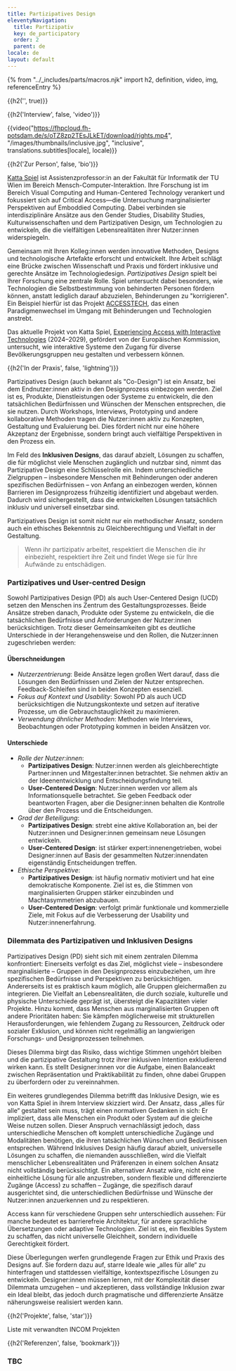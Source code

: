 ```yaml
---
title: Partizipatives Design
eleventyNavigation:
  title: Partizipativ
  key: de_participatory
  order: 2
  parent: de
locale: de
layout: default
---
```


{% from "../_includes/parts/macros.njk" import h2, definition, video, img, referenceEntry %}

{{h2('', true)}}

{{h2('Interview', false, 'video')}}

{{video("https://fhpcloud.fh-potsdam.de/s/oTZ8zp2TEsJLkET/download/rights.mp4", "/images/thumbnails/inclusive.jpg", "inclusive", translations.subtitles[locale], locale)}}

{{h2('Zur Person', false, 'bio')}}

[Katta Spiel](https://informatics.tuwien.ac.at/people/katta-spiel) ist Assistenzprofessor:in an der Fakultät für Informatik der TU Wien im Bereich Mensch-Computer-Interaktion. Ihre Forschung ist im Bereich Visual Computing and Human-Centered Technology verankert und fokussiert sich auf Critical Access—die Untersuchung marginalisierter Perspektiven auf Emboddied Computing. Dabei verbinden sie interdisziplinäre Ansätze aus den Gender Studies, Disability Studies, Kulturwissenschaften und dem Partizipativen Design, um Technologien zu entwickeln, die die vielfältigen Lebensrealitäten ihrer Nutzer:innen widerspiegeln.

Gemeinsam mit Ihren Kolleg:innen werden innovative Methoden, Designs und technologische Artefakte erforscht und entwickelt. Ihre Arbeit schlägt eine Brücke zwischen Wissenschaft und Praxis und fördert inklusive und gerechte Ansätze im Technologiedesign. *Partizipatives Design* spielt bei Ihrer Forschung eine zentrale Rolle. Spiel untersucht dabei besonders, wie Technologien die Selbstbestimmung von behinderten Personen fördern können, anstatt lediglich darauf abzuzielen, Behinderungen zu "korrigieren". Ein Beispiel hierfür ist das Projekt [ACCESSTECH](https://informatics.tuwien.ac.at/news/2470), das einen Paradigmenwechsel im Umgang mit Behinderungen und Technologien anstrebt.

Das aktuelle Projekt von Katta Spiel, [Experiencing Access with Interactive Technologies](https://tiss.tuwien.ac.at/fpl/project/index.xhtml?id=2246166) (2024–2029), gefördert von der Europäischen Kommission, untersucht, wie interaktive Systeme den Zugang für diverse Bevölkerungsgruppen neu gestalten und verbessern können.

{{h2('In der Praxis', false, 'lightning')}}

Partizipatives Design (auch bekannt als "Co-Design") ist ein Ansatz, bei dem Endnutzer:innen aktiv in den Designprozess einbezogen werden. Ziel ist es, Produkte, Dienstleistungen oder Systeme zu entwickeln, die den tatsächlichen Bedürfnissen und Wünschen der Menschen entsprechen, die sie nutzen. Durch Workshops, Interviews, Prototyping und andere kollaborative Methoden tragen die Nutzer:innen aktiv zu Konzepten, Gestaltung und Evaluierung bei. Dies fördert nicht nur eine höhere Akzeptanz der Ergebnisse, sondern bringt auch vielfältige Perspektiven in den Prozess ein.  

Im Feld des **Inklusiven Designs**, das darauf abzielt, Lösungen zu schaffen, die für möglichst viele Menschen zugänglich und nutzbar sind, nimmt das Partizipative Design eine Schlüsselrolle ein. Indem unterschiedliche Zielgruppen – insbesondere Menschen mit Behinderungen oder anderen spezifischen Bedürfnissen – von Anfang an einbezogen werden, können Barrieren im Designprozess frühzeitig identifiziert und abgebaut werden. Dadurch wird sichergestellt, dass die entwickelten Lösungen tatsächlich inklusiv und universell einsetzbar sind.  

Partizipatives Design ist somit nicht nur ein methodischer Ansatz, sondern auch ein ethisches Bekenntnis zu Gleichberechtigung und Vielfalt in der Gestaltung.

> Wenn ihr partizipativ arbeitet, respektiert die Menschen die ihr einbezieht, respektiert ihre Zeit und findet Wege sie für Ihre Aufwände zu entschädigen.

### Partizipatives und User-centred Design

Sowohl Partizipatives Design (PD) als auch User-Centered Design (UCD) setzen den Menschen ins Zentrum des Gestaltungsprozesses. Beide Ansätze streben danach, Produkte oder Systeme zu entwickeln, die die tatsächlichen Bedürfnisse und Anforderungen der Nutzer:innen berücksichtigen. Trotz dieser Gemeinsamkeiten gibt es deutliche Unterschiede in der Herangehensweise und den Rollen, die Nutzer:innen zugeschrieben werden:

#### Überschneidungen

- *Nutzerzentrierung*: Beide Ansätze legen großen Wert darauf, dass die Lösungen den Bedürfnissen und Zielen der Nutzer entsprechen. Feedback-Schleifen sind in beiden Konzepten essenziell.
- *Fokus auf Kontext und Usability*: Sowohl PD als auch UCD berücksichtigen die Nutzungskontexte und setzen auf iterative Prozesse, um die Gebrauchstauglichkeit zu maximieren.
- *Verwendung ähnlicher Methoden*: Methoden wie Interviews, Beobachtungen oder Prototyping kommen in beiden Ansätzen vor.

#### Unterschiede

- *Rolle der Nutzer:innen*:
  - **Partizipatives Design**: Nutzer:innen werden als gleichberechtigte Partner:innen und Mitgestalter:innen betrachtet. Sie nehmen aktiv an der Ideenentwicklung und Entscheidungsfindung teil.
  - **User-Centered Design**: Nutzer:innen werden vor allem als Informationsquelle betrachtet. Sie geben Feedback oder beantworten Fragen, aber die Designer:innen behalten die Kontrolle über den Prozess und die Entscheidungen.
- *Grad der Beteiligung*:
  - **Partizipatives Design**: strebt eine aktive Kollaboration an, bei der Nutzer:innen und Designer:innen gemeinsam neue Lösungen entwickeln.
  - **User-Centered Design**: ist stärker expert:innenengetrieben, wobei Designer:innen auf Basis der gesammelten Nutzer:innendaten eigenständig Entscheidungen treffen.
- *Ethische Perspektive*:
  - **Partizipatives Design**: ist häufig normativ motiviert und hat eine demokratische Komponente. Ziel ist es, die Stimmen von marginalisierten Gruppen stärker einzubinden und Machtasymmetrien abzubauen.
  - **User-Centered Design**: verfolgt primär funktionale und kommerzielle Ziele, mit Fokus auf die Verbesserung der Usability und Nutzer:innenerfahrung.

### Dilemmata des Partizipativen und Inklusiven Designs

Partizipatives Design (PD) sieht sich mit einem zentralen Dilemma konfrontiert: Einerseits verfolgt es das Ziel, möglichst viele – insbesondere marginalisierte – Gruppen in den Designprozess einzubeziehen, um ihre spezifischen Bedürfnisse und Perspektiven zu berücksichtigen. Andererseits ist es praktisch kaum möglich, alle Gruppen gleichermaßen zu integrieren. Die Vielfalt an Lebensrealitäten, die durch soziale, kulturelle und physische Unterschiede geprägt ist, übersteigt die Kapazitäten vieler Projekte. Hinzu kommt, dass Menschen aus marginalisierten Gruppen oft andere Prioritäten haben: Sie kämpfen möglicherweise mit strukturellen Herausforderungen, wie fehlendem Zugang zu Ressourcen, Zeitdruck oder sozialer Exklusion, und können nicht regelmäßig an langwierigen Forschungs- und Designprozessen teilnehmen.

Dieses Dilemma birgt das Risiko, dass wichtige Stimmen ungehört bleiben und die partizipative Gestaltung trotz ihrer inklusiven Intention exkludierend wirken kann. Es stellt Designer:innen vor die Aufgabe, einen Balanceakt zwischen Repräsentation und Praktikabilität zu finden, ohne dabei Gruppen zu überfordern oder zu vereinnahmen.

Ein weiteres grundlegendes Dilemma betrifft das Inklusive Design, wie es von Katta Spiel in ihrem Interview skizziert wird. Der Ansatz, dass „alles für alle“ gestaltet sein muss, trägt einen normativen Gedanken in sich: Er impliziert, dass alle Menschen ein Produkt oder System auf die gleiche Weise nutzen sollen. Dieser Anspruch vernachlässigt jedoch, dass unterschiedliche Menschen oft komplett unterschiedliche Zugänge und Modalitäten benötigen, die ihren tatsächlichen Wünschen und Bedürfnissen entsprechen. Während Inklusives Design häufig darauf abzielt, universelle Lösungen zu schaffen, die niemanden ausschließen, wird die Vielfalt menschlicher Lebensrealitäten und Präferenzen in einem solchen Ansatz nicht vollständig berücksichtigt. Ein alternativer Ansatz wäre, nicht eine einheitliche Lösung für alle anzustreben, sondern flexible und differenzierte Zugänge (Access) zu schaffen – Zugänge, die spezifisch darauf ausgerichtet sind, die unterschiedlichen Bedürfnisse und Wünsche der Nutzer:innen anzuerkennen und zu respektieren.

Access kann für verschiedene Gruppen sehr unterschiedlich aussehen: Für manche bedeutet es barrierefreie Architektur, für andere sprachliche Übersetzungen oder adaptive Technologien. Ziel ist es, ein flexibles System zu schaffen, das nicht universelle Gleichheit, sondern individuelle Gerechtigkeit fördert.

Diese Überlegungen werfen grundlegende Fragen zur Ethik und Praxis des Designs auf. Sie fordern dazu auf, starre Ideale wie „alles für alle“ zu hinterfragen und stattdessen vielfältige, kontextspezifische Lösungen zu entwickeln. Designer:innen müssen lernen, mit der Komplexität dieser Dilemmata umzugehen – und akzeptieren, dass vollständige Inklusion zwar ein Ideal bleibt, das jedoch durch pragmatische und differenzierte Ansätze näherungsweise realisiert werden kann.


{{h2('Projekte', false, 'star')}}

Liste mit verwandten INCOM Projekten

{{h2('Referenzen', false, 'bookmark')}}

### TBC